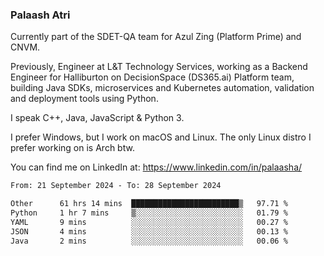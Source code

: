 ### Palaash Atri

Currently part of the SDET-QA team for Azul Zing (Platform Prime) and CNVM. 

Previously, Engineer at L&T Technology Services, working as a Backend Engineer for Halliburton on DecisionSpace (DS365.ai) Platform team, building Java SDKs, microservices and Kubernetes automation, validation and deployment tools using Python.

I speak C++, Java, JavaScript & Python 3.

I prefer Windows, but I work on macOS and Linux. The only Linux distro I prefer working on is Arch btw.

You can find me on LinkedIn at: https://www.linkedin.com/in/palaasha/

<!--START_SECTION:waka-->

```txt
From: 21 September 2024 - To: 28 September 2024

Other      61 hrs 14 mins  ████████████████████████▒   97.71 %
Python     1 hr 7 mins     ▒░░░░░░░░░░░░░░░░░░░░░░░░   01.79 %
YAML       9 mins          ░░░░░░░░░░░░░░░░░░░░░░░░░   00.27 %
JSON       4 mins          ░░░░░░░░░░░░░░░░░░░░░░░░░   00.13 %
Java       2 mins          ░░░░░░░░░░░░░░░░░░░░░░░░░   00.06 %
```

<!--END_SECTION:waka-->
